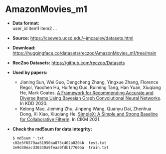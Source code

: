 # AmazonMovies_m1

+ **Data format:**  
user_id item1 item2 ...

+ **Source:** https://cseweb.ucsd.edu/~jmcauley/datasets.html
+ **Download:** https://huggingface.co/datasets/reczoo/AmazonMovies_m1/tree/main
+ **RecZoo Datasets:** https://github.com/reczoo/Datasets

+ **Used by papers:** 
    - Jianing Sun, Wei Guo, Dengcheng Zhang, Yingxue Zhang, Florence Regol, Yaochen Hu, Huifeng Guo, Ruiming Tang, Han Yuan, Xiuqiang He, Mark Coates. [A Framework for Recommending Accurate and Diverse Items Using Bayesian Graph Convolutional Neural Networks](https://hyclex.github.io/papers/paper_sun2019BGCN.pdf). In KDD 2020.
    - Kelong Mao, Jieming Zhu, Jinpeng Wang, Quanyu Dai, Zhenhua Dong, Xi Xiao, Xiuqiang He. [SimpleX: A Simple and Strong Baseline for Collaborative Filterin](https://arxiv.org/abs/2109.12613). In CIKM 2021.

+ **Check the md5sum for data integrity:**
    ```bash
    $ md5sum *.txt
    c02e5f6579aa51950aa875c462a0204b  test.txt
    3e9d30eacd30330a9feaa0fdb17760ba  train.txt
    ```
